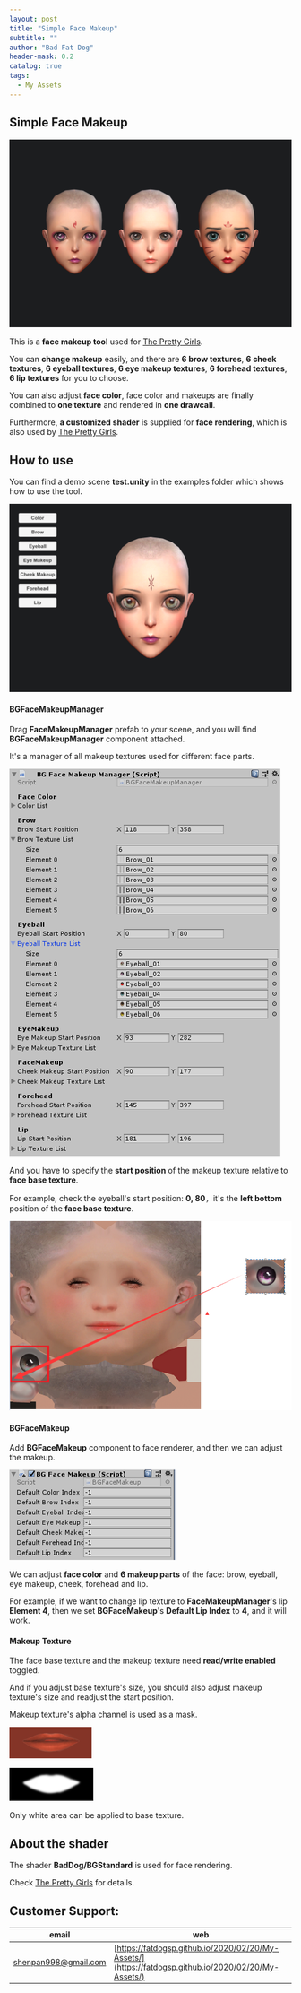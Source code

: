 ```yaml
---
layout: post
title: "Simple Face Makeup"
subtitle: ""
author: "Bad Fat Dog"
header-mask: 0.2
catalog: true
tags:
  - My Assets
---
```


## Simple Face Makeup

![](/img/simple-face-makeup/screenshot1.png)

This is a **face makeup tool** used for [The Pretty Girls](https://assetstore.unity.com/packages/3d/characters/humanoids/the-pretty-girls-157964?aid=1101l85Tr).

You can **change makeup** easily, and there are **6 brow textures**, **6 cheek textures**, **6 eyeball textures**, **6 eye makeup textures**, **6 forehead textures**, **6 lip textures** for you to choose.

You can also adjust **face color**, face color and makeups are finally combined to **one texture** and rendered in **one drawcall**.

Furthermore, **a customized shader** is supplied for **face rendering**, which is also used by [The Pretty Girls](https://assetstore.unity.com/packages/3d/characters/humanoids/the-pretty-girls-157964?aid=1101l85Tr).

## How to use

You can find a demo scene **test.unity** in the examples folder which shows how to use the tool.

![](/img/simple-face-makeup/screenshot2.png)

#### BGFaceMakeupManager

Drag **FaceMakeupManager** prefab to your scene, and you will find **BGFaceMakeupManager** component attached.

It's a manager of all makeup textures used for different face parts. 

![](/img/simple-face-makeup/screenshot3.png)

And you have to specify the **start position** of the makeup texture relative to **face base texture**.

For example, check the eyeball's start position: **0, 80**，it's the **left bottom** position of the **face base texture**. 

![](/img/simple-face-makeup/screenshot4.png)

#### BGFaceMakeup

Add **BGFaceMakeup** component to face renderer, and then we can adjust the makeup.

![](/img/simple-face-makeup/screenshot5.png)

We can adjust **face color** and **6 makeup parts** of the face: brow, eyeball, eye makeup, cheek, forehead and lip.

For example, if we want to change lip texture to **FaceMakeupManager**'s lip **Element 4**, then we set **BGFaceMakeup**'s **Default Lip Index** to **4**, and it will work.

#### Makeup Texture

The face base texture and the makeup texture need **read/write enabled** toggled.

And if you adjust base texture's size, you should also adjust makeup texture's size and readjust the start position.

Makeup texture's alpha channel is used as a mask.

![](/img/simple-face-makeup/screenshot6.png)

![](/img/simple-face-makeup/screenshot7.png)

Only white area can be applied to base texture.

## About the shader

The shader **BadDog/BGStandard** is used for face rendering.

Check [The Pretty Girls](https://fatdogsp.github.io/2020/03/08/The-Pretty-Girls/) for details.

## Customer Support:

| email | web |
| ---- | ---- |
| shenpan998@gmail.com |  [https://fatdogsp.github.io/2020/02/20/My-Assets/](https://fatdogsp.github.io/2020/02/20/My-Assets/) |









































